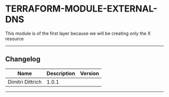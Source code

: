 # TERRAFORM-MODULE-EXTERNAL-DNS
This module is of the first layer because we will be creating only the X resource

---
## Changelog
| Name | Description | Version |
|------|---------|---------|
| Dimitri Dittrich | 1.0.1 |
---

